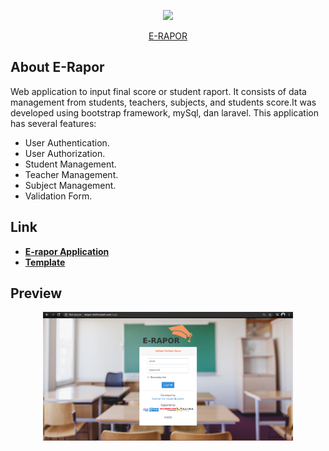 <p align="center"><img src="https://drive.google.com/file/d/1-RYhiJ4FyG09ZSW0p-jo0XDE5GIAhelT/view?usp=sharing"></p>

<p align="center">
<a href="http://erapor.techmuda4.com/login">E-RAPOR</a>
</p>

## About E-Rapor

Web application to input final score or student raport. It consists of data management from students, teachers, subjects, and students score.It was developed using bootstrap framework, mySql, dan laravel. This application has several features:

- User Authentication.
- User Authorization.
- Student Management.
- Teacher Management.
- Subject Management.
- Validation Form.


## Link

- **[E-rapor Application](http://erapor.techmuda4.com/login/)**
- **[Template](https://colorlib.com/polygon/gentelella/index.html)**

## Preview

<div align="center">
    <img src="public/images/1-login.png" width="400px"</img> 
</div>
